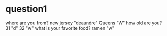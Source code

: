 # question1
where are you from? 
new jersey "deaundre"
Queens "W"
how old are you?
31 "d"
32 "w"
what is your favorite food?
ramen "w"